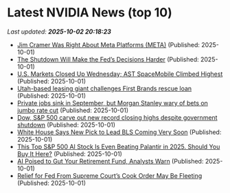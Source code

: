 # Latest NVIDIA News (top 10)
_Last updated: **2025-10-02 20:18:23**_

- [Jim Cramer Was Right About Meta Platforms (META)](https://finance.yahoo.com/news/jim-cramer-meta-platforms-meta-201628463.html) (Published: 2025-10-01)
- [The Shutdown Will Make the Fed’s Decisions Harder](https://biztoc.com/x/0732f4fd05f0035c) (Published: 2025-10-01)
- [U.S. Markets Closed Up Wednesday; AST SpaceMobile Climbed Highest](https://biztoc.com/x/9cbbdf861f11dbf5) (Published: 2025-10-01)
- [Utah-based leasing giant challenges First Brands rescue loan](https://biztoc.com/x/0566c3a3796830fb) (Published: 2025-10-01)
- [Private jobs sink in September, but Morgan Stanley wary of bets on jumbo rate cut](https://biztoc.com/x/3b1bd51d4777b835) (Published: 2025-10-01)
- [Dow, S&P 500 carve out new record closing highs despite government shutdown](https://biztoc.com/x/90cd051471fee6b3) (Published: 2025-10-01)
- [White House Says New Pick to Lead BLS Coming Very Soon](https://biztoc.com/x/d79789e7731fdf80) (Published: 2025-10-01)
- [This Top S&P 500 AI Stock Is Even Beating Palantir in 2025. Should You Buy It Here?](https://biztoc.com/x/0943f3fd4da5039e) (Published: 2025-10-01)
- [AI Poised to Gut Your Retirement Fund, Analysts Warn](https://futurism.com/future-society/ai-bubble-retirement-401k) (Published: 2025-10-01)
- [Relief for Fed From Supreme Court’s Cook Order May Be Fleeting](https://biztoc.com/x/37f2a351ff4d7979) (Published: 2025-10-01)
